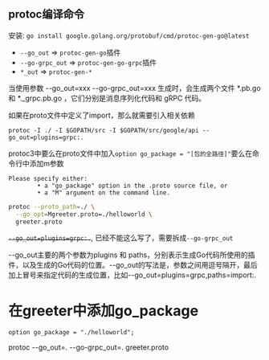 ## protoc编译命令

安装: `go install google.golang.org/protobuf/cmd/protoc-gen-go@latest`

- `--go_out` => `protoc-gen-go`插件
- `--go-grpc_out` => `protoc-gen-go-grpc`插件
- `*_out` => `protoc-gen-*`

当使用参数 --go_out=xxx --go-grpc_out=xxx 生成时，会生成两个文件 *.pb.go 和 *._grpc.pb.go ，它们分别是消息序列化代码和 gRPC 代码。

如果在proto文件中定义了import，那么就需要引入相关依赖

`protoc -I ./ -I $GOPATH/src -I $GOPATH/src/google/api --go_out=plugins=grpc:.`

protoc3中要么在proto文件中加入`option go_package = "[包的全路径]"`要么在命令行中添加m参数

```shell
Please specify either:
        • a "go_package" option in the .proto source file, or
        • a "M" argument on the command line.
```

```bash
protoc --proto_path=./ \
  --go_opt=Mgreeter.proto=./helloworld \
  greeter.proto
```

~~`--go_out=plugins=grpc:.`~~, 已经不能这么写了，需要拆成`--go-grpc_out`

--go_out主要的两个参数为plugins 和 paths，分别表示生成Go代码所使用的插件，以及生成的Go代码的位置。--go_out的写法是，参数之间用逗号隔开，最后加上冒号来指定代码的生成位置，比如--go_out=plugins=grpc,paths=import:.

# 在greeter中添加go_package

`option go_package = "./helloworld";`

protoc --go_out=. --go-grpc_out=. greeter.proto